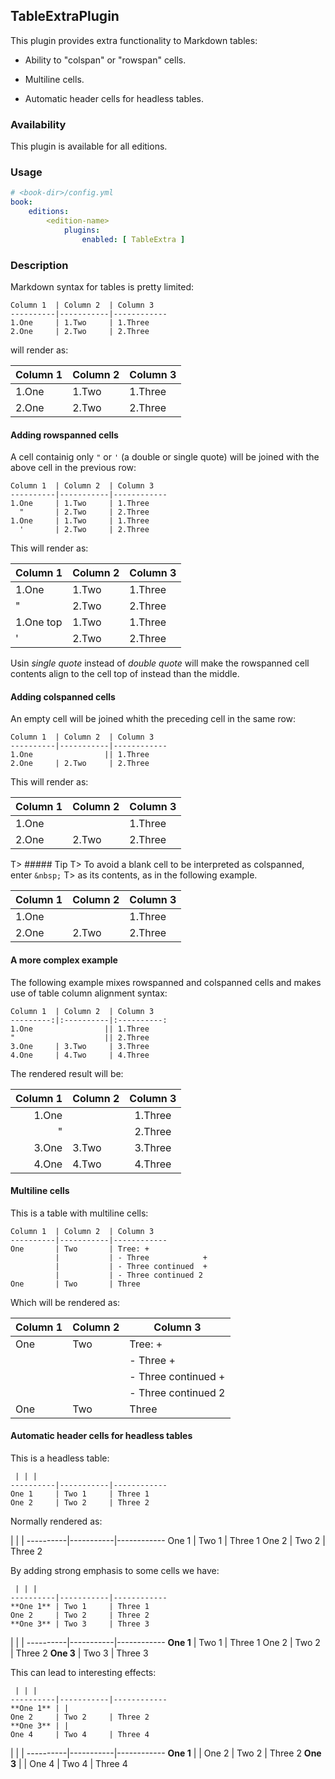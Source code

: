 ## TableExtraPlugin

This plugin provides extra functionality to Markdown tables: 

- Ability to "colspan" or "rowspan" cells.

- Multiline cells.

- Automatic header cells for headless tables.

### Availability

This plugin is available for all editions.


### Usage

~~~.yaml
# <book-dir>/config.yml
book:
    editions:
        <edition-name>
            plugins:
                enabled: [ TableExtra ]
~~~

    
### Description

Markdown syntax for tables is pretty limited:

~~~
Column 1  | Column 2  | Column 3
----------|-----------|------------
1.One     | 1.Two     | 1.Three
2.One     | 2.Two     | 2.Three
~~~

will render as:

Column 1  | Column 2  | Column 3
----------|-----------|------------
1.One     | 1.Two     | 1.Three
2.One     | 2.Two     | 2.Three


#### Adding rowspanned cells

A cell containig only `"` or `'` (a double or single quote) will be joined with the 
above cell in the previous row:
 
~~~
Column 1  | Column 2  | Column 3
----------|-----------|------------
1.One     | 1.Two     | 1.Three
  "       | 2.Two     | 2.Three
1.One     | 1.Two     | 1.Three
  '       | 2.Two     | 2.Three  
~~~

This will render as:

Column 1  | Column 2  | Column 3
----------|-----------|------------
1.One     | 1.Two     | 1.Three
  "       | 2.Two     | 2.Three
1.One top | 1.Two     | 1.Three
  '       | 2.Two     | 2.Three
 
Usin *single quote* instead of *double quote* will make the rowspanned cell contents 
align to the cell top of instead than the middle.

#### Adding colspanned cells

An empty cell will be joined whith the preceding cell in the same row:

~~~
Column 1  | Column 2  | Column 3
----------|-----------|------------
1.One                || 1.Three
2.One     | 2.Two     | 2.Three
~~~

This will render as:

Column 1  | Column 2  | Column 3
----------|-----------|------------
1.One                || 1.Three
2.One     | 2.Two     | 2.Three

T> ##### Tip
T> To avoid a blank cell to be interpreted as colspanned, enter `&nbsp;` 
T> as its contents, as in the following example.

Column 1  | Column 2  | Column 3
----------|-----------|------------
1.One     |   &nbsp;  | 1.Three
2.One     | 2.Two     | 2.Three


#### A more complex example

The following example mixes rowspanned and colspanned cells and makes use 
of table column alignment syntax:

~~~
Column 1  | Column 2  | Column 3
---------:|:----------|:----------:
1.One                || 1.Three
"                    || 2.Three
3.One     | 3.Two     | 3.Three
4.One     | 4.Two     | 4.Three
~~~

The rendered result will be:

Column 1  | Column 2  | Column 3
---------:|:----------|:----------:
1.One                || 1.Three
"                    || 2.Three
3.One     | 3.Two     | 3.Three
4.One     | 4.Two     | 4.Three


#### Multiline cells

This is a table with multiline cells:

~~~
Column 1  | Column 2  | Column 3
----------|-----------|------------
One       | Two       | Tree: +
          |           | - Three            +
          |           | - Three continued  +          
          |           | - Three continued 2
One       | Two       | Three
~~~

Which will be rendered as:

Column 1  | Column 2  | Column 3
----------|-----------|------------
One       | Two       | Tree: +
          |           | - Three            +
          |           | - Three continued  +          
          |           | - Three continued 2
One       | Two       | Three

#### Automatic header cells for headless tables

This is a headless table:

~~~
 | | |
----------|-----------|------------
One 1     | Two 1     | Three 1
One 2     | Two 2     | Three 2
~~~

Normally rendered as:

 | | |
----------|-----------|------------
One 1     | Two 1     | Three 1
One 2     | Two 2     | Three 2

By adding strong emphasis to some cells we have:

~~~
 | | |
----------|-----------|------------
**One 1** | Two 1     | Three 1
One 2     | Two 2     | Three 2
**One 3** | Two 3     | Three 3
~~~

 | | |
----------|-----------|------------
**One 1** | Two 1     | Three 1
One 2     | Two 2     | Three 2
**One 3** | Two 3     | Three 3

This can lead to interesting effects:

~~~
 | | |
----------|-----------|------------
**One 1** | | 
One 2     | Two 2     | Three 2
**One 3** | |
One 4     | Two 4     | Three 4
~~~

 | | |
----------|-----------|------------
**One 1** | | 
One 2     | Two 2     | Three 2
**One 3** | |
One 4     | Two 4     | Three 4

